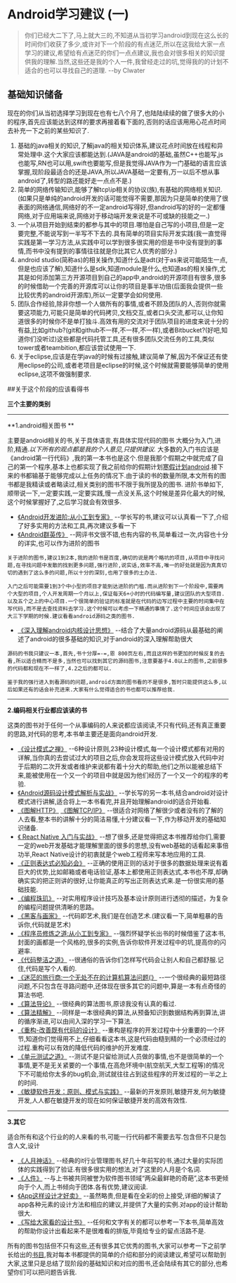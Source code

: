 # Android学习建议 (一)	
	

>你们已经大二下了,马上就大三的,不知道从当初学习android到现在这么长的时间你们收获了多少,或许对下一个阶段的有点迷茫,所以在这我给大家一点学习的建议,希望给有点迷茫的你们一点点建议,我也会对很多相关的知识提供我的理解.当然,这些还是我的个人一件,我曾经走过的坑,觉得我的的计划不适合的也可以寻找自己的道理.    --by Clwater

## 基础知识储备

  现在的你们从当初选择学习到现在也有七八个月了,也陆陆续续的做了很多大的小的程序,首先应该能达到这样的要求再接着看下面的,否则的话应该用用心花点时间去补充一下之前的某些知识了.
  
1. 基础的java相关的知识,了解java的相关知识体系,建议花点时间放在线程和异常处理中.这个大家应该都能达到.(JAVA是android的基础,虽然C++也能写,js也能写,RN也可以用,swift也要能写,但是我觉得JAVA作为一门基础的语言应该掌握,现阶段最适合的还是JAVA,所以JAVA基础一定要有,万一以后不想从事android了,转型的路还能好走一点点不是.)
2. 简单的网络传输知识,能够了解tcp\ip相关的协议(族),有基础的网络相关知识.(如果只是单纯的android开发的话可能觉得不需要,那因为只是简单的使用了很表面的网络通信,网络好的不一定android写得好,但android写的好的一定都懂网络,对于应用端来说,网络对于移动端开发来说是不可或缺的技能之一.)
3. 一个从项目开始到结束的都参与其中的项目.哪怕是自己写的小项目,但是一定要完整,不能说写到一半写不下去的.具有简单的项目实际开发实践(我一直觉得实践是第一学习方法,从实践中可以学到很多很实用的但是书中没有提到的事情,而书中没有提到的事情往往就是你比其它人优秀的部分.)
4. android studio(简称as)的相关操作,知道什么是adt(对于as来说可能陌生一点,但是也应该了解),知道什么是sdk,知道module是什么,也知道as的相关操作,尤其是如何添加第三方开源项目到自己的app中,android的开源项目有很多,很多的时候借助一个完善的开源库可以让你的项目是事半功倍(后面我会提供一些比较优秀的android开源库),所以一定要学会如何使用.
5. 团队合作经验,除非你想一个人做所有的事情,或者不顾及团队的人,否则你就需要这项能力,可能只是简单的代码拷贝,文档交互,或者口头交流,都可以,让你知道很多的时候你不是单打独斗.高效有用的交流对于团队项目的进度来说十分的有益,比如github?(git和github不一样,不一样,不一样),或者Bitbucket?(好吧,知道你们没听过)这些都是代码托管工具,还有很多团队交流任务的工具,类似tower或者teambition,都应该尝试使用一下.
6. 关于eclipse,应该是在学java的时候有过接触,建议简单了解,因为不保证还有使用eclipse的公司,或者老项目是eclipse的时候,这个时候就需要能够简单的使用eclipse,这项不做强制要求.

##关于这个阶段的应该看得书

**三个主要的类别**

***

 **1.android相关图书 **

   主要是android相关的书,关于具体语言,有具体实现代码的图书 大概分为入门,进阶,精通.*以下所有的观点都是我的个人意见,只提供建议.*
    大多数的入门书应该是《android第一行代码》,我的第一本书也是这个.但是我那个假期之中就完成了自己的第一个程序,基本上也都实现了我之前给你的假期计划[寒假计划android](https://github.com/clwater/2015_2016_SecondsTermStudyPlan/blob/master/%E5%AF%92%E5%81%87%E8%AE%A1%E5%88%92%20android).接下来的书都输基于能够完成以上任务的情况下.由于读的书的数量所限,本文所有的图书都是我精读或者略读过,相关类别的图书不限于我所提及的图书.
    进阶书单如下,顺带说一下,一定要实践,一定要实践,慢一点没关系,这个时候是差异化最大的时候,这个时候掌握好了,之后学习就会有效很多.
    
   * [《Android开发进阶:从小工到专家》]()		--学长写的书,建议可以认真看一下了,介绍了好多实用的方法和工具,再次建议多看一下
   * [《Android群英传》]()		--网评书文很不错,也有内容的书,简单看过一次,内容也十分的详实,也可以作为进阶的图书
    
    关于进阶的图书,建议1到2本,我的进阶书是百度,确切的说是两个略坑的项目,从项目中寻找问题,在寻找问题中发散的找到更多问题,强行进阶,说实话,效率不高,唯一的好处就是因为真真切切的遇到了这么多的问题,所以十分的深刻,也用了很多的土办法.
    
    入门之后可能需要1到3个中小型的项目才能到达进阶的门槛.而从进阶到下一个阶段中,需要两个大型的项目,个人开发周期一个月以上,保证每天6+小时的代码编写量,建议团队的大型项目.以及五个之上的中心项目.一个很简单的验证的标准就是在代码的边写过程中主要的时间集中在写代码,而不是去查找资料去学习.这个时候可以考虑一下精通的事情了.这个时间应该会出现了大三下学期的时候.建议看看android源码之类的图书.
   * [《深入理解android内核设计思想》]()	--结合了大量android源码从最基础的阐述了android的很多基础的知识,对于android的深入理解帮助很大
    
    源码的书我只建议一本,首先,书十分厚=-=,恩 800页左右,而且这样的书更加的时候反复的去看,所以适合精而不是多,当然也可以找到其它的源码图书,注意要基于4.0以上的图书,之前很多的代码都和现在不一样了,4.2之后的都可以.
    
    鉴于我的强行进入到看源码的问题,android方面的图书看的不是很多,暂时只能提供这么多,以后如果还有的话会补充进来.大家有什么觉得适合的书也都可以推荐给我.
***
  **2.编码相关行业都应该读的书**
  
  这类的图书对于任何一个从事编码的人来说都应该阅读,不只有代码,还有真正重要的思路,对代码的思考,本书单主要还是面向android开发.
  
  * [《设计模式之禅》]()		--6种设计原则,23种设计模式,每一个设计模式都有对用的详解,当你真的去尝试过大的项目之后,你会发现将这些设计模式放入代码中对于后期的二次开发或者维护来说都有着十分大的帮助,他们之所以能被总结下来,能被使用在一个又一个的项目中就是因为他们经历了一个又一个的程序的考验.
  * [《Android源码设计模式解析与实战》]()		--学长写的另一本书,结合android对设计模式进行讲解,适合将上一本书看完,并且开始理解android的适合开始看.
  * [《图解HTTP》]() [《图解TCP/IP》]()		--很适合对网络了解很少或者没有的了解的人去看,整本书的讲解十分的简洁易懂,十分建议看一下,作为移动开发的基础知识储备.
  * [《 React Native 入门与实战》]()			--想了很多,还是觉得把这本书推荐给你们,需要一定的web开发基础才能理解里面的很多的思想,没有web基础的话看起来事倍功半,React Native设计的初衷就是个web工程师来写本地应用的工具.
  * [《正则表达式必知必会》]()		--正确的使用正则的话对于很多的数据处理来说有着巨大的优势,比如邮箱或者电话验证,基本上都使用正则表达式,本书也不厚,却确确实实的把正则讲的很好,让你能真正的写出正则表达式来.是一份很实用的基础技能.
 * [《编程珠玑》]()		--对实用程序设计技巧及基本设计原则进行透彻的描述，为复杂的编程问题提供清晰的思路。
* [《黑客与画家》]()		--代码即艺术,我们是在创造艺术.(建议看一下,简单粗暴的告诉你,代码就是艺术)
* [《程序员修炼之道:从小工到专家》]()		--强烈怀疑学长出书的时候借鉴了这本书,封面的画都是一个风格的,很多的实例,告诉你软件开发过程中的坑,提高你的闪避率.
* [《代码整洁之道》]()		--很通俗的告诉你们怎样写代码会让别人和自己都舒服.记住,代码是写个人看的.
* [《迷茫的旅行商:一个无处不在的计算机算法问题(》]()		--一个很经典的最短路径问题,不只包含在寻路问题中,还体现在很多其它的问题中,算是一本有点奇怪的算法书吧.
* [《算法导论》]()		--很经典的算法图书,原谅我没有认真的看过.
* [《算法精解》]()		--同样是一本很经典的算法,从预备知识到数据结构再到算法,讲的循序渐进,可以由间入深的学习一下算法.
* [《重构-改善既有代码的设计》]()		--重构是程序的开发过程中十分重要的一个环节,知道你们觉得用不上,仔细看看这本书,这是代码由糙到精的一个必须经过的过程.重构可以有效的降低代码的维护的开发难度.
* [《单元测试之道》]()		--测试不是只留给测试人员做的事情,也不是很简单的一个事情,更不是无关紧要的一个事情,在高危环境中(航空航天,大型工程等)的情况下不可能给你太多的bug机会,测试就往往占到这些程序的开发过程的一半之上的时间.
* [《敏捷软件开发：原则、模式与实践》]()		--最新的开发原则,敏捷开发,何为敏捷开发,人人都在敏捷开发的现在如何保证敏捷开发的高效有效性.
***

**3.其它**

适合所有和这个行业的的人来看的书,可能一行代码都不需要去写.包含但不只是包含人文,设计

* [《人月神话》]()		--经典的it行业管理图书,好几十年前写的书,通过大量的实际团体的实践得到了验证.有很多很实用的想法,对了这里的人月是个名词.
* [《人件》]()		--与上书被共同被誉为软件图书领域“两朵最鲜艳的奇葩”,这本书更倾向于个人,而上书倾向于团体.各有优势,建议阅读.
* [《App这样设计才好卖》]()		--虽然略贵,但是看在全彩的份上接受,详细的解读了app各种元素的设计方法和相应的建议,并提供了大量的实例.对app的设计帮助很大.
* [《写给大家看的设计书》]()		--任何和文字有关的都可以参考一下本书,简单高效的帮助你设计出看起来不是很难看的排版,毕竟给专业的留点活路不是.

所有的图书包括但不只有这些,还有很多其它优秀的图书,大家可以参考一下之前学长给出的[书目](https://github.com/clwater/Training/blob/master/the_books_you_must_know.md),我对每本书都提供的简单的介绍和部分的阅读建议,希望可以帮助到大家,这里只是总结了现阶段的基础知识和对应的图书,还会陆续有其它的部分,也希望你们可以把问题告诉我.


	


